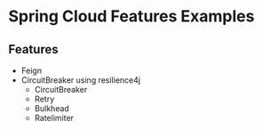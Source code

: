 # Spring Cloud Features Examples

## Features

- Feign
- CircuitBreaker using resilience4j
  - CircuitBreaker
  - Retry
  - Bulkhead
  - Ratelimiter
